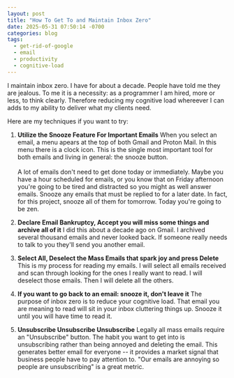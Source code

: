 ```yaml
---
layout: post
title: "How To Get To and Maintain Inbox Zero"
date: 2025-05-31 07:50:14 -0700
categories: blog
tags: 
  - get-rid-of-google
  - email
  - productivity
  - cognitive-load
---
```


I maintain inbox zero. I have for about a decade. People have told me they are jealous. To me it is a necessity: as a programmer I am hired, more or less, to think clearly. Therefore reducing my cognitive load whereever I can adds to my ability to deliver what my clients need. 

Here are my techniques if you want to try: 

1. **Utilize the Snooze Feature For Important Emails**
  When you select an email, a menu apears at the top of both Gmail and Proton Mail. In this menu there is a clock icon. This is the single most important tool for both emails and living in general: the snooze button. <br> <br> A lot of emails don't need to get done today or immediately. Maybe you have a hour scheduled for emails, or you know that on Friday afternoon you're going to be tired and distracted so you might as well answer emails. Snooze any emails that must be replied to for a later date. In fact, for this project, snooze all of them for tomorrow. Today you're going to be zen.

2. **Declare Email Bankruptcy, Accept you will miss some things and archive all of it**
  I did this about a decade ago on Gmail. I archived several thousand emails and never looked back. If someone really needs to talk to you they'll send you another email. 
3. **Select All, Deselect the Mass Emails that spark joy and press Delete** 
  This is my process for reading my emails. I will select all emails received and scan through looking for the ones I really want to read. I will deselect those emails. Then I will delete all the others. 
4. **If you want to go back to an email: snooze it, don't leave it**
  The purpose of inbox zero is to reduce your cognitive load. That email you are meaning to read will sit in your inbox cluttering things up. Snooze it until you will have time to read it. 
5. **Unsubscribe Unsubscribe Unsubscribe**
  Legally all mass emails require an "Unsubscribe" button. The habit you want to get into is unsubscribing rather than being annoyed and deleting the email. This generates better email for everyone -- it provides a market signal that business people have to pay attention to. "Our emails are annoying so people are unsubscribing" is a great metric. 
